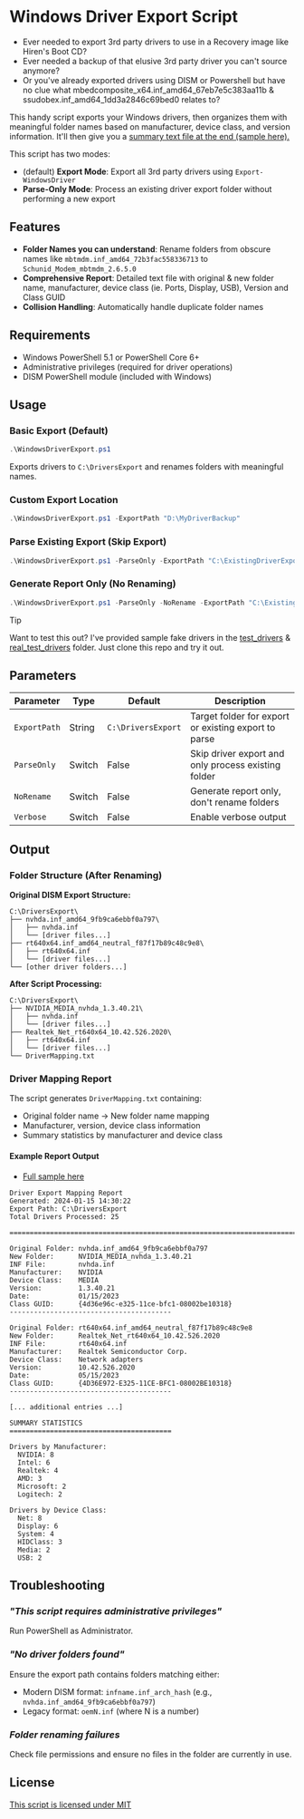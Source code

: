 # Windows Driver Export Script

- Ever needed to export 3rd party drivers to use in a Recovery image like Hiren's Boot CD?
- Ever needed a backup of that elusive 3rd party driver you can't source anymore?
- Or you've already exported drivers using DISM or Powershell but have no clue what mbedcomposite_x64.inf_amd64_67eb7e5c383aa11b & ssudobex.inf_amd64_1dd3a2846c69bed0 relates to?

This handy script exports your Windows drivers, then organizes them with meaningful folder names based on manufacturer, device class, and version information. It'll then give you a [summary text file at the end (sample here).](Sample_DriverMapping.txt)

This script has two modes:

- (default) **Export Mode**: Export all 3rd party drivers using `Export-WindowsDriver`
- **Parse-Only Mode**: Process an existing driver export folder without performing a new export

## Features
- **Folder Names you can understand**: Rename folders from obscure names like `mbtmdm.inf_amd64_72b3fac558336713` to `Schunid_Modem_mbtmdm_2.6.5.0`
- **Comprehensive Report**: Detailed text file with original & new folder name, manufacturer, device class (ie. Ports, Display, USB), Version and Class GUID
- **Collision Handling**: Automatically handle duplicate folder names

## Requirements

- Windows PowerShell 5.1 or PowerShell Core 6+
- Administrative privileges (required for driver operations)
- DISM PowerShell module (included with Windows)

## Usage

### Basic Export (Default)
```powershell
.\WindowsDriverExport.ps1
```
Exports drivers to `C:\DriversExport` and renames folders with meaningful names.

### Custom Export Location
```powershell
.\WindowsDriverExport.ps1 -ExportPath "D:\MyDriverBackup"
```

### Parse Existing Export (Skip Export)
```powershell
.\WindowsDriverExport.ps1 -ParseOnly -ExportPath "C:\ExistingDriverExport"
```

### Generate Report Only (No Renaming)
```powershell
.\WindowsDriverExport.ps1 -ParseOnly -NoRename -ExportPath "C:\ExistingDriverExport"
```
> [!TIP]
> Want to test this out? I've provided sample fake drivers in the [test_drivers](test_drivers/) & [real_test_drivers](real_test_drivers/) folder. Just clone this repo and try it out.

## Parameters

| Parameter | Type | Default | Description |
|-----------|------|---------|-------------|
| `ExportPath` | String | `C:\DriversExport` | Target folder for export or existing export to parse |
| `ParseOnly` | Switch | False | Skip driver export and only process existing folder |
| `NoRename` | Switch | False | Generate report only, don't rename folders |
| `Verbose` | Switch | False | Enable verbose output |

## Output

### Folder Structure (After Renaming)

**Original DISM Export Structure:**
```
C:\DriversExport\
├── nvhda.inf_amd64_9fb9ca6ebbf0a797\
│   ├── nvhda.inf
│   └── [driver files...]
├── rt640x64.inf_amd64_neutral_f87f17b89c48c9e8\
│   ├── rt640x64.inf
│   └── [driver files...]
└── [other driver folders...]
```

**After Script Processing:**
```
C:\DriversExport\
├── NVIDIA_MEDIA_nvhda_1.3.40.21\
│   ├── nvhda.inf
│   └── [driver files...]
├── Realtek_Net_rt640x64_10.42.526.2020\
│   ├── rt640x64.inf
│   └── [driver files...]
└── DriverMapping.txt
```

### Driver Mapping Report
The script generates `DriverMapping.txt` containing:
- Original folder name → New folder name mapping
- Manufacturer, version, device class information
- Summary statistics by manufacturer and device class

#### Example Report Output

* [Full sample here](Sample_DriverMapping.txt)

```
Driver Export Mapping Report
Generated: 2024-01-15 14:30:22
Export Path: C:\DriversExport
Total Drivers Processed: 25

================================================================================

Original Folder: nvhda.inf_amd64_9fb9ca6ebbf0a797
New Folder:      NVIDIA_MEDIA_nvhda_1.3.40.21
INF File:        nvhda.inf
Manufacturer:    NVIDIA
Device Class:    MEDIA
Version:         1.3.40.21
Date:            01/15/2023
Class GUID:      {4d36e96c-e325-11ce-bfc1-08002be10318}
----------------------------------------

Original Folder: rt640x64.inf_amd64_neutral_f87f17b89c48c9e8
New Folder:      Realtek_Net_rt640x64_10.42.526.2020
INF File:        rt640x64.inf
Manufacturer:    Realtek Semiconductor Corp.
Device Class:    Network adapters
Version:         10.42.526.2020
Date:            05/15/2023
Class GUID:      {4D36E972-E325-11CE-BFC1-08002BE10318}
----------------------------------------

[... additional entries ...]

SUMMARY STATISTICS
========================================

Drivers by Manufacturer:
  NVIDIA: 8
  Intel: 6
  Realtek: 4
  AMD: 3
  Microsoft: 2
  Logitech: 2

Drivers by Device Class:
  Net: 8
  Display: 6
  System: 4
  HIDClass: 3
  Media: 2
  USB: 2
```

## Troubleshooting

### _"This script requires administrative privileges"_
Run PowerShell as Administrator.

### _"No driver folders found"_
Ensure the export path contains folders matching either:
- Modern DISM format: `infname.inf_arch_hash` (e.g., `nvhda.inf_amd64_9fb9ca6ebbf0a797`)
- Legacy format: `oemN.inf` (where N is a number)

### _Folder renaming failures_
Check file permissions and ensure no files in the folder are currently in use.

## License

[This script is licensed under MIT](LICENSE)